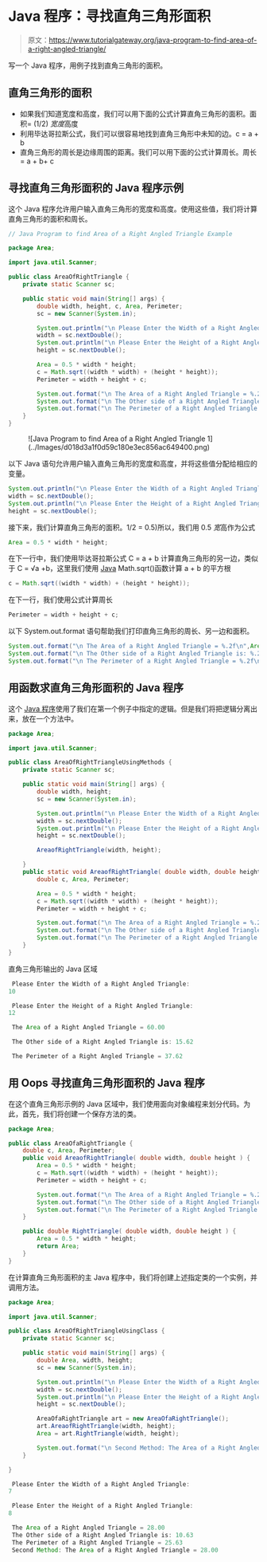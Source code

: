 # Java 程序：寻找直角三角形面积

> 原文：<https://www.tutorialgateway.org/java-program-to-find-area-of-a-right-angled-triangle/>

写一个 Java 程序，用例子找到直角三角形的面积。

## 直角三角形的面积

*   如果我们知道宽度和高度，我们可以用下面的公式计算直角三角形的面积。面积= (1/2) *宽度*高度
*   利用毕达哥拉斯公式，我们可以很容易地找到直角三角形中未知的边。c = a + b
*   直角三角形的周长是边缘周围的距离。我们可以用下面的公式计算周长。周长= a + b+ c

## 寻找直角三角形面积的 Java 程序示例

这个 Java 程序允许用户输入直角三角形的宽度和高度。使用这些值，我们将计算直角三角形的面积和周长。

```java
// Java Program to find Area of a Right Angled Triangle Example 

package Area;

import java.util.Scanner;

public class AreaOfRightTriangle {
	private static Scanner sc;

	public static void main(String[] args) {
		double width, height, c, Area, Perimeter; 
		sc = new Scanner(System.in);

		System.out.println("\n Please Enter the Width of a Right Angled Triangle: ");
		width = sc.nextDouble();
		System.out.println("\n Please Enter the Height of a Right Angled Triangle: ");
		height = sc.nextDouble();

		Area = 0.5 * width * height;
		c = Math.sqrt((width * width) + (height * height));
		Perimeter = width + height + c;

		System.out.format("\n The Area of a Right Angled Triangle = %.2f\n",Area);
		System.out.format("\n The Other side of a Right Angled Triangle is: %.2f\n",c);
		System.out.format("\n The Perimeter of a Right Angled Triangle = %.2f\n", Perimeter);
	}
}
```

<figure class="wp-block-image">![Java Program to find Area of a Right Angled Triangle 1](../Images/d018d3a1f0d59c180e3ec856ac649400.png)</figure>

以下 Java 语句允许用户输入直角三角形的宽度和高度，并将这些值分配给相应的变量。

```java
System.out.println("\n Please Enter the Width of a Right Angled Triangle: ");
width = sc.nextDouble();
System.out.println("\n Please Enter the Height of a Right Angled Triangle: ");
height = sc.nextDouble();
```

接下来，我们计算直角三角形的面积。1/2 = 0.5)所以，我们用 0.5 *宽*高作为公式

```java
Area = 0.5 * width * height;
```

在下一行中，我们使用毕达哥拉斯公式 C = a + b 计算直角三角形的另一边，类似于 C = √a +b，这里我们使用 [Java](https://www.tutorialgateway.org/java-tutorial/) Math.sqrt()函数计算 a + b 的平方根

```java
c = Math.sqrt((width * width) + (height * height));
```

在下一行，我们使用公式计算周长

```java
Perimeter = width + height + c;
```

以下 System.out.format 语句帮助我们打印直角三角形的周长、另一边和面积。

```java
System.out.format("\n The Area of a Right Angled Triangle = %.2f\n",Area);
System.out.format("\n The Other side of a Right Angled Triangle is: %.2f\n",c);
System.out.format("\n The Perimeter of a Right Angled Triangle = %.2f\n", Perimeter);
```

## 用函数求直角三角形面积的 Java 程序

这个 [Java 程序](https://www.tutorialgateway.org/learn-java-programs/)使用了我们在第一个例子中指定的逻辑。但是我们将把逻辑分离出来，放在一个方法中。

```java
package Area;

import java.util.Scanner;

public class AreaOfRightTriangleUsingMethods {
	private static Scanner sc;

	public static void main(String[] args) {
		double width, height; 
		sc = new Scanner(System.in);

		System.out.println("\n Please Enter the Width of a Right Angled Triangle: ");
		width = sc.nextDouble();
		System.out.println("\n Please Enter the Height of a Right Angled Triangle: ");
		height = sc.nextDouble();

		AreaofRightTriangle(width, height);

	}
	public static void AreaofRightTriangle( double width, double height ) {
		double c, Area, Perimeter; 

		Area = 0.5 * width * height;
		c = Math.sqrt((width * width) + (height * height));
		Perimeter = width + height + c;

		System.out.format("\n The Area of a Right Angled Triangle = %.2f\n",Area);
		System.out.format("\n The Other side of a Right Angled Triangle is: %.2f\n",c);
		System.out.format("\n The Perimeter of a Right Angled Triangle = %.2f\n", Perimeter);
	}
}
```

直角三角形输出的 Java 区域

```java
 Please Enter the Width of a Right Angled Triangle: 
10

 Please Enter the Height of a Right Angled Triangle: 
12

 The Area of a Right Angled Triangle = 60.00

 The Other side of a Right Angled Triangle is: 15.62

 The Perimeter of a Right Angled Triangle = 37.62
```

## 用 Oops 寻找直角三角形面积的 Java 程序

在这个直角三角形示例的 Java 区域中，我们使用面向对象编程来划分代码。为此，首先，我们将创建一个保存方法的类。

```java
package Area;

public class AreaOfaRightTriangle {
	double c, Area, Perimeter; 
	public void AreaofRightTriangle( double width, double height ) {
		Area = 0.5 * width * height;
		c = Math.sqrt((width * width) + (height * height));
		Perimeter = width + height + c;

		System.out.format("\n The Area of a Right Angled Triangle = %.2f\n",Area);
		System.out.format("\n The Other side of a Right Angled Triangle is: %.2f\n",c);
		System.out.format("\n The Perimeter of a Right Angled Triangle = %.2f\n", Perimeter);
	}

	public double RightTriangle( double width, double height ) {
		Area = 0.5 * width * height;
		return Area;
	}
}
```

在计算直角三角形面积的主 Java 程序中，我们将创建上述指定类的一个实例，并调用方法。

```java
package Area;

import java.util.Scanner;

public class AreaOfRightTriangleUsingClass {
	private static Scanner sc;

	public static void main(String[] args) {
		double Area, width, height; 
		sc = new Scanner(System.in);

		System.out.println("\n Please Enter the Width of a Right Angled Triangle: ");
		width = sc.nextDouble();
		System.out.println("\n Please Enter the Height of a Right Angled Triangle: ");
		height = sc.nextDouble();

		AreaOfaRightTriangle art = new AreaOfaRightTriangle();
		art.AreaofRightTriangle(width, height);
		Area = art.RightTriangle(width, height);

		System.out.format("\n Second Method: The Area of a Right Angled Triangle = %.2f\n", Area);
	}

}
```

```java
 Please Enter the Width of a Right Angled Triangle: 
7

 Please Enter the Height of a Right Angled Triangle: 
8

 The Area of a Right Angled Triangle = 28.00
 The Other side of a Right Angled Triangle is: 10.63
 The Perimeter of a Right Angled Triangle = 25.63
 Second Method: The Area of a Right Angled Triangle = 28.00
```